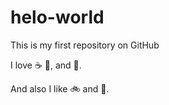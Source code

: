 # helo-world
This is my first repository on GitHub

I love :coffee: :pizza:, and :dancer:.

And also I like :bike: and :guitar:.
